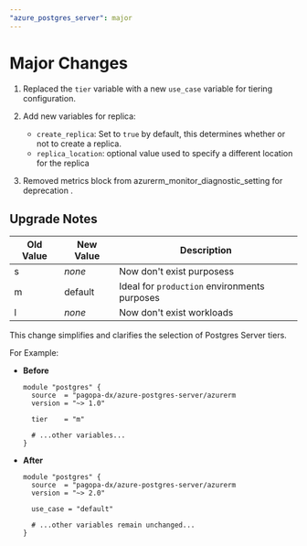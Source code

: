 ```yaml
---
"azure_postgres_server": major
---
```


# Major Changes

1. Replaced the `tier` variable with a new `use_case` variable for tiering configuration.
2. Add new variables for replica:

    - `create_replica`: Set to `true` by default, this determines whether or not to create a replica.
    - `replica_location`: optional value used to specify a different location for the replica

3. Removed metrics block from azurerm_monitor_diagnostic_setting for deprecation .

## Upgrade Notes

| Old Value | New Value | Description                                  |
|-----------|-----------|----------------------------------------------|
| s         | *none*    | Now don't exist purposess                    |
| m         | default   | Ideal for `production` environments purposes |
| l         | *none*    | Now don't exist workloads                    |

This change simplifies and clarifies the selection of Postgres Server tiers.

For Example:

- **Before**

  ```hcl
  module "postgres" {
    source  = "pagopa-dx/azure-postgres-server/azurerm
    version = "~> 1.0"

    tier    = "m"
    
    # ...other variables...
  }
  ```

- **After**

  ```hcl
  module "postgres" {
    source  = "pagopa-dx/azure-postgres-server/azurerm
    version = "~> 2.0"
    
    use_case = "default"

    # ...other variables remain unchanged...
  }
  ```
